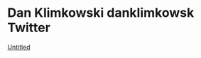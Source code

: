 # Dan Klimkowski danklimkowsk Twitter

[Untitled](workspace%20testing%20notion%201%20helooo/hiiii%20testing%20from%20notion/sub%20page%20is%20this%20one%20of%20them/Dan%20Klimkowski%20danklimkowsk%20Twitter/Untitled%20Database.csv)


